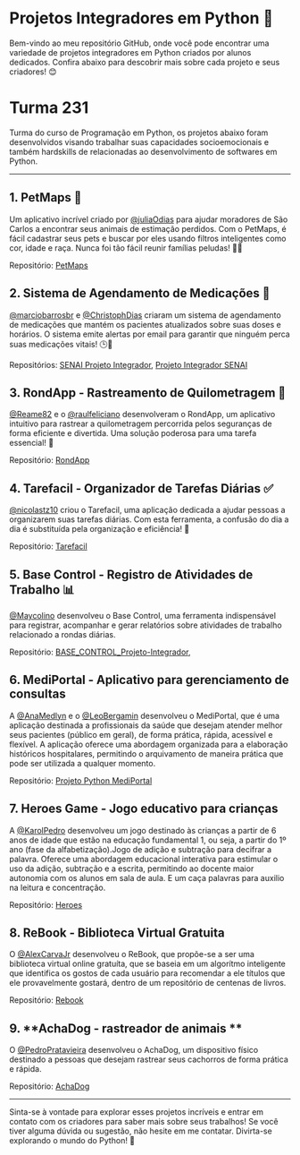# Projetos Integradores em Python 🐍

Bem-vindo ao meu repositório GitHub, onde você pode encontrar uma variedade de projetos integradores em Python criados por alunos dedicados. Confira abaixo para descobrir mais sobre cada projeto e seus criadores! 😊

# **Turma 231**

Turma do curso de Programação em Python, os projetos abaixo foram desenvolvidos visando trabalhar suas capacidades socioemocionais e também hardskills de relacionadas ao desenvolvimento de softwares em Python.

--- 
## 1. **PetMaps** 🐾
Um aplicativo incrível criado por [@juliaOdias](https://github.com/juliaOdias) para ajudar moradores de São Carlos a encontrar seus animais de estimação perdidos. Com o PetMaps, é fácil cadastrar seus pets e buscar por eles usando filtros inteligentes como cor, idade e raça. Nunca foi tão fácil reunir famílias peludas! 🐶🐱

Repositório: [PetMaps](https://github.com/juliaOdias/Projeto_Integrador)

## 2. **Sistema de Agendamento de Medicações** 💊
[@marciobarrosbr](https://github.com/marciobarrosbr) e [@ChristophDias](https://github.com/ChristophDias) criaram um sistema de agendamento de medicações que mantém os pacientes atualizados sobre suas doses e horários. O sistema emite alertas por email para garantir que ninguém perca suas medicações vitais! 🕒📧

Repositórios: [SENAI Projeto Integrador](https://github.com/marciobarrosbr/SENAI_Projeto_Integrador), [Projeto Integrador SENAI](https://github.com/ChristophDias/Projeto_Integrador_SENAI)

## 3. **RondApp - Rastreamento de Quilometragem** 🚗
[@Reame82](https://github.com/Reame82) e o [@raulfeliciano](https://github.com/RaulFeliciano) desenvolveram o RondApp, um aplicativo intuitivo para rastrear a quilometragem percorrida pelos seguranças de forma eficiente e divertida. Uma solução poderosa para uma tarefa essencial! 🌟

Repositório: [RondApp](https://github.com/Reame82/RondApp)

## 4. **Tarefacil - Organizador de Tarefas Diárias** ✅
[@nicolastz10](https://github.com/nicolastz10) criou o Tarefacil, uma aplicação dedicada a ajudar pessoas a organizarem suas tarefas diárias. Com esta ferramenta, a confusão do dia a dia é substituída pela organização e eficiência! 📆

Repositório: [Tarefacil](https://github.com/nicolastz10/Projeto-Integrador)

## 5. **Base Control - Registro de Atividades de Trabalho** 📊
[@Maycolino](https://github.com/Maycolino) desenvolveu o Base Control, uma ferramenta indispensável para registrar, acompanhar e gerar relatórios sobre atividades de trabalho relacionado a rondas diárias.

Repositório: [BASE_CONTROL_Projeto-Integrador](https://github.com/Maycolino/BASE_CONTROL_Projeto-Integrador), 

## 6. **MediPortal - Aplicativo para gerenciamento de consultas**

A [@AnaMedlyn](https://github.com/AnaMedlyn) e o [@LeoBergamin](https://github.com/LeonardoBergamin22) desenvolveu o MediPortal, que é uma aplicação destinada a profissionais da saúde que desejam atender melhor seus pacientes (público em geral), de forma prática, rápida, acessível e flexível. A aplicação oferece uma abordagem organizada para a elaboração históricos hospitalares, permitindo o arquivamento de maneira prática que pode ser utilizada a qualquer momento.

Repositório: [Projeto Python MediPortal](https://github.com/AnaMedlyn/Projeto_Python_MediPortal)

## 7. **Heroes Game - Jogo educativo para crianças**

A [@KarolPedro](https://github.com/karolpedro) desenvolveu um jogo destinado às crianças a partir de 6 anos de idade que estão na educação fundamental 1, ou seja, a partir do 1º ano (fase da alfabetização).Jogo de adição e subtração para decifrar a palavra. Oferece uma abordagem educacional interativa para estimular o uso da adição, subtração e a escrita, permitindo ao docente maior autonomia com os alunos em sala de aula. E um caça palavras para auxilio na leitura e concentração.

Repositório: [Heroes](https://github.com/karolpedro/HeroesGame)

## 8. **ReBook - Biblioteca Virtual Gratuita**

O [@AlexCarvaJr](https://github.com/alexcarvajr) desenvolveu o ReBook, que propõe-se a ser uma biblioteca virtual online gratuíta, que se baseia em um algorítmo inteligente que identifica os gostos de cada usuário para recomendar a ele títulos que ele provavelmente gostará, dentro de um repositório de centenas de livros.

Repositório: [Rebook](https://github.com/AlexCarvaJr/ReBook)

## 9. **AchaDog - rastreador de animais **

O [@PedroPratavieira](https://github.com/PedroPratavieira) desenvolveu o AchaDog, um dispositivo físico destinado a pessoas que desejam rastrear seus cachorros de forma prática e rápida.

Repositório: [AchaDog](https://github.com/PedroPratavieira/ACHA_DOG)


---

Sinta-se à vontade para explorar esses projetos incríveis e entrar em contato com os criadores para saber mais sobre seus trabalhos! Se você tiver alguma dúvida ou sugestão, não hesite em me contatar. Divirta-se explorando o mundo do Python! 🚀
